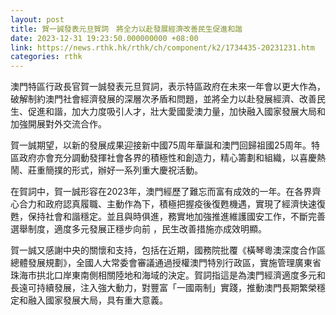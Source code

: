 ```yaml
---
layout: post
title: 賀一誠發表元旦賀詞　將全力以赴發展經濟改善民生促進和諧
date: 2023-12-31 19:23:50.000000000 +08:00
link: https://news.rthk.hk/rthk/ch/component/k2/1734435-20231231.htm
categories: rthk
---
```


澳門特區行政長官賀一誠發表元旦賀詞，表示特區政府在未來一年會以更大作為，破解制約澳門社會經濟發展的深層次矛盾和問題，並將全力以赴發展經濟、改善民生、促進和諧，加大力度吸引人才，壯大愛國愛澳力量，加快融入國家發展大局和加強開展對外交流合作。

賀一誠期望，以新的發展成果迎接新中國75周年華誕和澳門回歸祖國25周年。特區政府亦會充分調動發揮社會各界的積極性和創造力，精心籌劃和組織，以喜慶熱鬧、莊重簡撲的形式，辦好一系列重大慶祝活動。

在賀詞中，賀一誠形容在2023年，澳門經歷了難忘而富有成效的一年。在各界齊心合力和政府認真履職、主動作為下，積極把握疫後復甦機遇，實現了經濟快速復甦，保持社會和諧穩定。並且與時俱進，務實地加強推進維護國安工作，不斷完善選舉制度，適度多元發展正穩步向前 ，民生改善措施亦成效明顯。

賀一誠又感謝中央的關懷和支持，包括在近期，國務院批覆《橫琴粵澳深度合作區總體發展規劃》，全國人大常委會審議通過授權澳門特別行政區，實施管理廣東省珠海市拱北口岸東南側相關陸地和海域的決定。賀詞指這是為澳門經濟適度多元和長遠可持續發展，注入強大動力，對豐富「一國兩制」實踐，推動澳門長期繁榮穩定和融入國家發展大局，具有重大意義。
